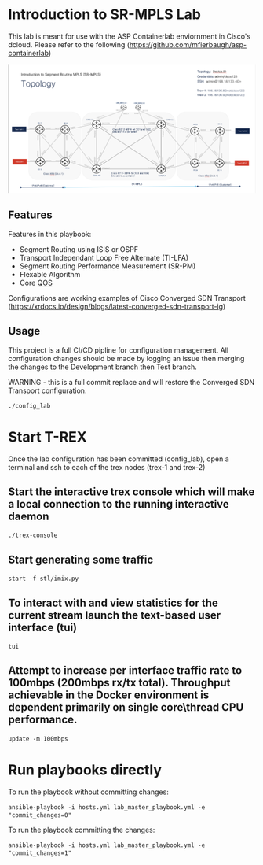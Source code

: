 
# Introduction to SR-MPLS Lab
This lab is meant for use with the ASP Containerlab enviornment in Cisco's dcloud.  Please refer to the following (https://github.com/mfierbaugh/asp-containerlab)

![Topology](topology.png)

## Features 
Features in this playbook:
 - Segment Routing using ISIS or OSPF
 - Transport Independant Loop Free Alternate (TI-LFA)
 - Segment Routing Performance Measurement (SR-PM)
 - Flexable Algorithm
 - Core [QOS](Qos.md)

Configurations are working examples of Cisco Converged SDN Transport (https://xrdocs.io/design/blogs/latest-converged-sdn-transport-ig)

## Usage
This project is a full CI/CD pipline for configuration management. All configuration changes should be made by logging an issue then merging the changes to the Development branch then Test branch.

WARNING - this is a full commit replace and will restore the Converged SDN Transport configuration.

```
./config_lab
```

# Start T-REX 
Once the lab configuration has been committed (config_lab), open a terminal and ssh to each of the trex nodes (trex-1 and trex-2)

## Start the interactive trex console which will make a local connection to the running interactive daemon
```
./trex-console
```

## Start generating some traffic
```
start -f stl/imix.py
```

## To interact with and view statistics for the current stream launch the text-based user interface (tui)
```
tui
```

## Attempt to increase per interface traffic rate to 100mbps (200mbps rx/tx total). Throughput achievable in the Docker environment is dependent primarily on single core\thread CPU performance.
```
update -m 100mbps
```

# Run playbooks directly

To run the playbook without committing changes:

    ansible-playbook -i hosts.yml lab_master_playbook.yml -e "commit_changes=0"

To run the playbook committing the changes:

    ansible-playbook -i hosts.yml lab_master_playbook.yml -e "commit_changes=1"